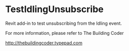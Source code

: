 TestIdlingUnsubscribe
=====================

Revit add-in to test unsubscribing from the Idling event.

For more information, please refer to The Building Coder

http://thebuildingcoder.typepad.com